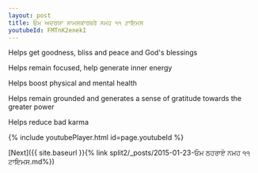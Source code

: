 ```yaml
---
layout: post
title: ਓਮ ਅਦਰਯਾ ਨਾਮਸਕਾਰਥਰੇ ਨਮਹ ੧੧ ਟਾਇਮਸ
youtubeId: FMTnK2enekI
---
```

 
 
Helps get goodness, bliss and peace and God's blessings
 
Helps remain focused, help generate inner energy 
 
Helps boost physical and mental health 
 
Helps remain grounded and generates a sense of gratitude towards the greater power 
 
Helps reduce bad karma
 
 
 
 


{% include youtubePlayer.html id=page.youtubeId %}
 
[Next]({{ site.baseurl }}{% link  split2/_posts/2015-01-23-ਓਮ ਠਹਰਾਏ ਨਮਹ ੧੧ ਟਾਇਮਸ.md%})
 
